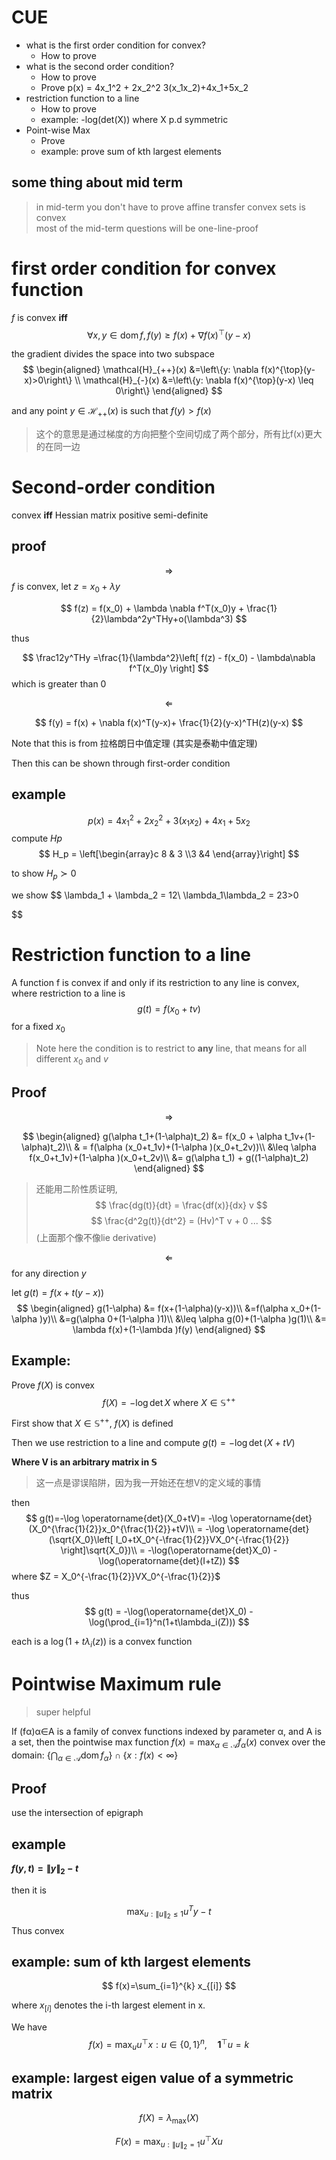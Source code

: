 # CUE
-  what is the first order condition for convex?
   -  How to prove
-  what is the second order condition?
   -  How to prove
   -  Prove p(x) = 4x_1^2 + 2x_2^2 3(x_1x_2)+4x_1+5x_2
-  restriction function to a line
   -  How to prove
   -  example: -log(det(X)) where X p.d symmetric 
-  Point-wise Max
   -  Prove 
   -  example: prove sum of kth largest elements
## some thing about mid term
> in mid-term you don't have to prove affine transfer convex sets is convex\
> most of the mid-term questions will be one-line-proof

# first order condition for convex function
$f$ is convex **iff**
$$
\forall x, y \in \operatorname{dom} f, f(y) \geq f(x)+\nabla f(x)^{\top}(y-x)
$$

the gradient divides the space into two subspace
$$
\begin{aligned} \mathcal{H}_{++}(x) &=\left\{y: \nabla f(x)^{\top}(y-x)>0\right\} \\ \mathcal{H}_{-}(x) &=\left\{y: \nabla f(x)^{\top}(y-x) \leq 0\right\} \end{aligned}
$$

and any point $y\in \mathcal{H}_{++}(x)$ is such that $f(y)>f(x)$

> 这个的意思是通过梯度的方向把整个空间切成了两个部分，所有比f(x)更大的在同一边

# Second-order condition

convex **iff** Hessian matrix positive semi-definite

## proof
$$
\Rightarrow
$$
$f$ is convex, let $z = x_0 + \lambda y$ 

$$
f(z) = f(x_0) + \lambda \nabla f^T(x_0)y + \frac{1}{2}\lambda^2y^THy+o(\lambda^3)
$$

thus

$$
\frac12y^THy  =\frac{1}{\lambda^2}\left[ f(z) - f(x_0) - \lambda\nabla f^T(x_0)y \right] 
$$
which is greater than 0



$$
\Leftarrow
$$

$$
f(y) = f(x) + \nabla f(x)^T(y-x)+ \frac{1}{2}(y-x)^TH(z)(y-x)
$$

Note that this is from 拉格朗日中值定理 (其实是泰勒中值定理)

Then this can be shown through first-order condition

## example

$$
p(x) = 4x_1^2 + 2x_2^2 +3(x_1x_2)+4x_1+5x_2
$$
compute $Hp$
$$
H_p = \left[\begin{array}c 8 & 3 \\3 &4 \end{array}\right]  
$$

to show $H_p \succ 0$

we show 
$$
\lambda_1 + \lambda_2 = 12\\
\lambda_1\lambda_2 = 23>0

$$

# Restriction function to a line
A function f is convex if and only if its restriction to any line is convex, where restriction to a line is 
$$
g(t)=f\left(x_{0}+t v\right)
$$
for a fixed $x_0$
> Note here the condition is to restrict to **any** line, that means for all different $x_0$ and $v$

## Proof

$$
\Rightarrow
$$

$$
\begin{aligned} g(\alpha t_1+(1-\alpha)t_2) &= f(x_0 + \alpha t_1v+(1-\alpha)t_2)\\ 
& = f(\alpha (x_0+t_1v)+(1-\alpha )(x_0+t_2v))\\
&\leq \alpha f(x_0+t_1v)+(1-\alpha )(x_0+t_2v)\\
&= g(\alpha t_1) + g((1-\alpha)t_2)
\end{aligned} 
$$

> 还能用二阶性质证明, 
> $$
> \frac{dg(t)}{dt} = \frac{df(x)}{dx} v
> $$
> $$
> \frac{d^2g(t)}{dt^2} = (Hv)^T v + 0 ...
> $$
(上面那个像不像lie derivative)

$$
\Leftarrow
$$
for any direction $y$

let $g(t) = f(x+t(y-x))$
$$
\begin{aligned} g(1-\alpha) &= f(x+(1-\alpha)(y-x))\\
 &=f(\alpha x_0+(1-\alpha )y)\\
 &=g(\alpha 0+(1-\alpha )1)\\
&\leq  \alpha g(0)+(1-\alpha )g(1)\\
&= \lambda f(x)+(1-\lambda )f(y)
 \end{aligned} 
$$

## Example:
Prove $f(X)$ is convex
$$
f(X)=-\log \operatorname{det} X \text{  where } X\in \mathbb{S}^{++}
$$

First show that $X\in \mathbb{S}^{++}$, $f(X)$ is defined

Then we use restriction to a line and compute $g(t) = -\log \operatorname{det}(X+tV)$

**Where V is an arbitrary matrix in $\mathbb{S}$** 
> 这一点是谬误陷阱，因为我一开始还在想V的定义域的事情

then 
$$
g(t)=-\log \operatorname{det}(X_0+tV)=  -\log \operatorname{det}(X_0^{\frac{1}{2}}x_0^{\frac{1}{2}}+tV)\\
 = -\log \operatorname{det}(\sqrt{X_0}\left[ I_0+tX_0^{-\frac{1}{2}}VX_0^{-\frac{1}{2}} \right]\sqrt{X_0})\\
 = -\log(\operatorname{det}X_0) - \log(\operatorname{det}(I+tZ))
$$
where $Z = X_0^{-\frac{1}{2}}VX_0^{-\frac{1}{2}}$

thus
$$
g(t) = -\log(\operatorname{det}X_0) - \log(\prod_{i=1}^n(1+t\lambda_i(Z)))
$$

each is a $\log(1+t\lambda_i(z))$ is a convex function


# Pointwise Maximum rule
> super helpful

If (fα)α∈A is a family of convex functions indexed by parameter α, and A is a set, then the pointwise max function $f(x)=\max _{\alpha \in \mathcal{A}} f_{\alpha}(x)$ convex over the domain: $\left\{\bigcap_{\alpha \in \mathcal{A}} \operatorname{dom} f_{\alpha}\right\} \cap\{x: f(x)<\infty\}$

## Proof

use the intersection of epigraph
## example

**$f(y,t) = \left\|y \right\|_2 -t$**

then it is 

$$
\max_{u:\left\|u \right\|_2 \leq1}u^Ty-t
$$
Thus convex

## example: sum of kth largest elements

$$
f(x)=\sum_{i=1}^{k} x_{[i]}
$$

where $x_{[i]}$ denotes the i-th largest element in x.

We have 
$$
f(x)=\max _{u} u^{\top} x: u \in\{0,1\}^{n}, \quad \mathbf{1}^{\top} u=k
$$

## example: largest eigen value of a symmetric matrix
$$
f(X)=\lambda_{\max }(X)
$$

$$
F(x)=\max _{u:\|u\|_{2}=1} u^{\top} X u
$$

